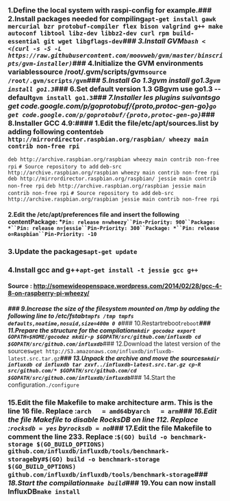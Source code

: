 ### 1.Define the local system with raspi-config for example.### 2.Install packages needed for compiling`apt-get install gawk mercurial bzr protobuf-compiler flex bison valgrind g++ make autoconf libtool libz-dev libbz2-dev curl rpm build-essential git wget libgflags-dev`***### 3.Install GVM`bash < <(curl -s -S -L https://raw.githubusercontent.com/moovweb/gvm/master/binscripts/gvm-installer)`***### 4.Initialize the GVM environments variablessource /root/.gvm/scripts/gvm`source /root/.gvm/scripts/gvm`***### 5.Install Go 1.3gvm install go1.3`gvm install go1.3`***### 6.Set default version 1.3 GBgvm use go1.3 --default`gvm install go1.3`***### 7.Installer les plugins suivantsgo get code.google.com/p/goprotobuf/{proto,protoc-gen-go}`go get code.google.com/p/goprotobuf/{proto,protoc-gen-go}`***### 8.Installer GCC 4.9:#### 1.Edit the file/etc/apt/sources.list by adding following content`deb http://mirrordirector.raspbian.org/raspbian/ wheezy main contrib non-free rpi`
`deb http://archive.raspbian.org/raspbian wheezy main contrib non-free rpi`
`# Source repository to add`
`deb-src http://archive.raspbian.org/raspbian wheezy main contrib non-free rpi`
`deb http://mirrordirector.raspbian.org/raspbian/ jessie main contrib non-free rpi`
`deb http://archive.raspbian.org/raspbian jessie main contrib non-free rpi`
`# Source repository to add`
`deb-src http://archive.raspbian.org/raspbian jessie main contrib non-free rpi`
#### 2.Edit the /etc/apt/preferences file and insert the following contentPackage: *`Pin: release n=wheezy``Pin-Priority: 900``Package: *``Pin: release n=jessie``Pin-Priority: 300``Package: *``Pin: release o=Raspbian``Pin-Priority: -10`
### 3.Update the packages`apt-get update`
### 4.Install gcc and g++`apt-get install -t jessie gcc g++`
#### Source : http://somewideopenspace.wordpress.com/2014/02/28/gcc-4-8-on-raspberry-pi-wheezy/
***### 9.Increase the size of the filesystem mounted on /tmp by adding the following line to /etc/fstab`tmpfs /tmp tmpfs defaults,noatime,nosuid,size=400m 0 0`***### 10.Restartreboot`reboot`***### 11.Prepare the structure for the compilation`mkdir gocodez export GOPATH=$HOME/gocodez mkdir-p $GOPATH/src/github.com/influxdb cd $GOPATH/src/github.com/influxdb`***### 12.Download the latest version of the sources`wget http://S3.amazonaws.com/influxdb/influxdb-latest.src.tar.gz`***### 13.Unpack the archive and move the sources`mkdir influxdb cd influxdb tar zxvf../influxdb-latest.src.tar.gz cp-R src/github.com/* $GOPATH/src/github.com/cd $GOPATH/src/github.com/influxdb/influxdb`***### 14.Start the configuration`./configure`
### 15.Edit the file Makefile to make architecture arm. This is the line 16 file. Replace :`arch   = amd64`by`arch   = arm`***### 16.Edit the file Makefile to disable RocksDB on line 112. Replace :`rocksdb = yes` by`rocksdb = no`***### 17.Edit the file Makefile to comment the line 233. Replace :`$(GO) build -o benchmark-storage $(GO_BUILD_OPTIONS) github.com/influxdb/influxdb/tools/benchmark-storage`by`#$(GO) build -o benchmark-storage $(GO_BUILD_OPTIONS) github.com/influxdb/influxdb/tools/benchmark-storage`***### 18.Start the compilation`make build`***### 19.You can now install InfluxDB`make install`
